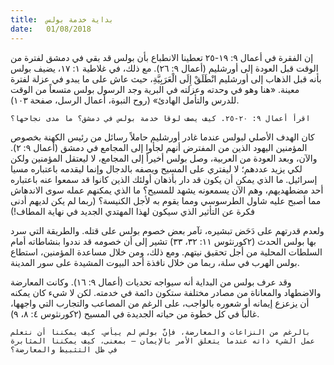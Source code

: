 ```yaml
---
title:  بداية خدمة بولس
date:   01/08/2018
---
```


إن الفقرة في أعمال ٩: ١٩-٢٥ تعطينا الانطباع بأن بولس قد بقي في دمشق لفترة من الوقت قبل العودة إلى أورشليم (أعمال ٩: ٢٦). مع ذلك، في غلاطية ١: ١٧، يضيف بولس بأنه قبل الذهاب إلى أورشليم انْطَلَقْ إِلَى الْعَرَبِيَّةِ، حيث عاش على ما يبدو في عزلة لفترة معينة. «هنا وهو في وحدته وعزلته في البرية وجد الرسول بولس متسعاً من الوقت للدرس والتأمل الهادئ» (روح النبوة، أعمال الرسل، صفحة ١٠٣).

`اقرأ أعمال ٩: ٢٠-٢٥. كيف يصف لوقا خدمة بولس في دمشق؟ ما مدى نجاحها؟`

كان الهدف الأصلي لبولس عندما غادر أورشليم حاملاً رسائل من رئيس الكهنة بخصوص المؤمنين اليهود الذين من المفترض أنهم لجأوا إلى المجامع في دمشق (أعمال ٩: ٢). والآن، وبعد العودة من العربية، وصل بولس أخيراً إلى المجامع، لا ليعتقل المؤمنين ولكن لكي يزيد عددهم؛ لا ليفتري على المسيح ويصفه بالدجال وإنما ليقدمه باعتباره مسيا إسرائيل. ما الذي يمكن أن يكون قد دار بأذهان أولئك الذين كانوا قد سمعوا عنه باعتباره أحد مضطهديهم، وهم الآن يسمعونه يشهد للمسيح؟ ما الذي يمكنهم عمله سوى الاندهاش مما أصبح عليه شاول الطرسوسي ومما يقوم به لأجل الكنيسة؟ (ربما لم يكن لديهم أدنى فكرة عن التأثير الذي سيكون لهذا المهتدي الجديد في نهاية المطاف!)

ولعدم قدرتهم على دَحَض تبشيره، تآمر بعض خصوم بولس على قتله. والطريقة التي سرد بها بولس الحدث (٢كورنثوس ١١: ٣٢، ٣٣) تشير إلى أن خصومه قد نددوا بنشاطاته أمام السلطات المحلية من أجل تحقيق نيتهم. ومع ذلك، ومن خلال مساعدة المؤمنين، استطاع بولس الهرب في سلة، ربما من خلال نافذة أحد البيوت المشيدة على سور المدينة.

وقد عرف بولس من البداية أنه سيواجه تحديات (أعمال ٩: ١٦). وكانت المعارضة والاضطهاد والمعاناة من مصادر مختلفة ستكون دائمة في خدمته. لكن لا شيء كان يمكنه أن يزعزع إيمانه أو شعوره بالواجب، على الرغم من المصاعب والتجارب التي واجهها، غالباً في كل خطوة من حياته الجديدة في المسيح (٢كورنثوس ٤: ٨، ٩).

`بالرغم من النزاعات والمعارضة، فإنَّ بولس لم ييأس. كيف يمكننا أن نتعلم عمل الشيء ذاته عندما يتعلق الأمر بالإيمان – بمعنى، كيف يمكننا المثابرة في ظل التثبيط والمعارضة؟`